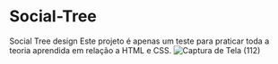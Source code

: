 # Social-Tree
Social Tree design
Este projeto é apenas um teste para praticar toda a teoria aprendida em relação a HTML e CSS.
![Captura de Tela (112)](https://user-images.githubusercontent.com/108906522/183506130-5aeb56ba-2097-406d-9d01-5462102eab2e.png)
